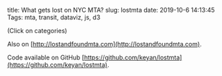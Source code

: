 title: What gets lost on NYC MTA?
slug: lostmta
date: 2019-10-6 14:13:45
Tags: mta, transit, dataviz, js, d3

(Click on categories)

<style>
text {
	font-size: 18pt;
}
</style>
<div id="observablehq-2c8d8d31"></div>
<script type="module">
import {Runtime, Inspector} from "https://cdn.jsdelivr.net/npm/@observablehq/runtime@4/dist/runtime.js";
import define from "https://api.observablehq.com/@keyan/lostandfoundmta.js?v=3";
const inspect = Inspector.into("#observablehq-2c8d8d31");
(new Runtime).module(define, name => (name === "chart") && inspect());
</script>

Also on [http://lostandfoundmta.com](http://lostandfoundmta.com).

Code available on GitHub [https://github.com/keyan/lostmta](https://github.com/keyan/lostmta).
